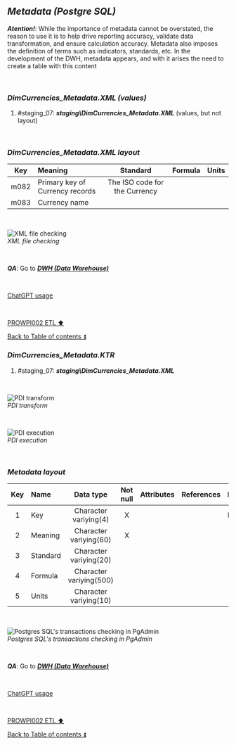 ## **_Metadata (Postgre SQL)_**  

**_Atention!_**: While the importance of metadata cannot be overstated, the reason to use it is to help drive reporting accuracy, validate data transformation, and ensure calculation accuracy. Metadata also imposes the definition of terms such as indicators, standards, etc. In the development of the DWH, metadata appears, and with it arises the need to create a table with this content  

<p><br></p> 

### **_DimCurrencies\_Metadata.XML (values)_**  
  1. #staging_07: **_staging\DimCurrencies\_Metadata.XML_** (values, but not layout)  

<p><br></p> 

### **_DimCurrencies\_Metadata.XML layout_**  

| Key      	| Meaning                                 | Standard              | Formula                                                                  | Units |
| :-------: | :-------------------------------------- | :-------------------: | :----------------------------------------------------------------------- | :---: |
| m082      | Primary key of Currency records | The ISO code for the Currency |                                                                          |       |
| m083      | Currency name                           |                       |                                                                          |       |

<p><br></p>  

![XML file checking](https://i.imgur.com/sypBcKm.png)  
_XML file checking_  

<p><br></p> 

**_QA_**: Go to **_[DWH (Data Warehouse)](dwh.md)_**  

<p><br></p> 

[ChatGPT usage](../CHATGPT_USAGE.md)  

<p><br></p> 

[PROWPI002 ETL :arrow_up:](prowpi002_etl_adventureworksdw2022_db.md)  

[Back to Table of contents :arrow_double_up:](../README.md)  

### **_DimCurrencies\_Metadata.KTR_**  
  1. #staging_07: **_staging\DimCurrencies\_Metadata.XML_**  

<p><br></p>  

![PDI transform](https://i.imgur.com/3kGFaki.png)  
_PDI transform_  

<p><br></p>  

![PDI execution](https://i.imgur.com/to31caF.png)  
_PDI execution_ 

<p><br></p>  

### **_Metadata layout_**  

| Key	| Name                  | Data type              | Not null | Attributes | References            | Description |
| :-: | :-------------------- | :--------------------: | :------: | :--------- | :-------------------- | :-----------| 
| 1   | Key                   | Character variying(4)  | X        |            |                       | PK,FK       |
| 2   | Meaning               | Character variying(60) | X        |            |                       |             |
| 3   | Standard              | Character variying(20) |          |            |                       |             |
| 4   | Formula               | Character variying(500)|          |            |                       |             |
| 5   | Units                 | Character variying(10) |          |            |                       |             |

<p><br></p>  

![Postgres SQL's transactions checking in PgAdmin](https://i.imgur.com/PtianLe.png)  
_Postgres SQL's transactions checking in PgAdmin_  

<p><br></p> 

**_QA_**: Go to **_[DWH (Data Warehouse)](dwh.md)_**  

<p><br></p> 

[ChatGPT usage](../CHATGPT_USAGE.md)  

<p><br></p> 

[PROWPI002 ETL :arrow_up:](prowpi002_etl_adventureworksdw2022_db.md)  

[Back to Table of contents :arrow_double_up:](../README.md)  